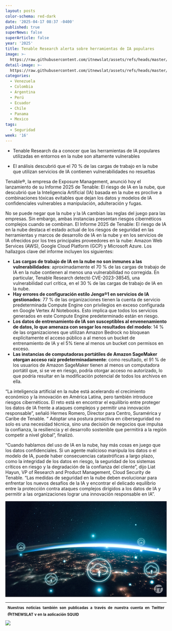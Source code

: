 ```yaml
---
layout: posts
color-schema: red-dark
date: '2025-04-17 08:37 -0400'
published: true
superNews: false
superArticle: false
year: '2025'
title: Tenable Research alerta sobre herramientas de IA populares
image: >-
  https://raw.githubusercontent.com/itnewslat/assets/refs/heads/master/img/540x320/nubes-alrededor-del-mundo-p.jpg
detail-image: >-
  https://raw.githubusercontent.com/itnewslat/assets/refs/heads/master/img/1024x680/nubes-alrededor-del-mundo-g.jpg
categories:
  - Venezuela
  - Colombia
  - Argentina
  - Perú
  - Ecuador
  - Chile
  - Panama
  - Mexico
tags:
  - Seguridad
week: '16'
---
```

- Tenable Research da a conocer que las herramientas de IA populares utilizadas en entornos en la nube son altamente vulnerables 

- El análisis descubrió que el 70 % de las cargas de trabajo en la nube que utilizan servicios de IA contienen vulnerabilidades no resueltas

Tenable®, la empresa de Exposure Management, anunció hoy el lanzamiento de su Informe 2025 de Tenable: El riesgo de IA en la nube, que descubrió que la Inteligencia Artificial (IA) basada en la nube es proclive a combinaciones tóxicas evitables que dejan los datos y modelos de IA confidenciales vulnerables a manipulación, adulteración y fugas. 

No se puede negar que la nube y la IA cambian las reglas del juego para las empresas.  Sin embargo, ambas instancias presentan riesgos cibernéticos complejos cuando se combinan. El Informe 2025 de Tenable: El riesgo de IA en la nube destaca el estado actual de los riesgos de seguridad en las herramientas y marcos de desarrollo de IA en la nube y en los servicios de IA ofrecidos por los tres principales proveedores en la nube: Amazon Web Services (AWS), Google Cloud Platform (GCP) y Microsoft Azure.  Los hallazgos clave del informe incluyen los siguientes:

- **Las cargas de trabajo de IA en la nube no son inmunes a las vulnerabilidades**: aproximadamente el 70 % de las cargas de trabajo de IA en la nube contienen al menos una vulnerabilidad no corregida. En particular, Tenable Research detectó CVE-2023-38545, una vulnerabilidad curl crítica, en el 30 % de las cargas de trabajo de IA en la nube.
- **Hay errores de configuración estilo Jenga®1 en servicios de IA gestionados**: 77 % de las organizaciones tienen la cuenta de servicio predeterminada Compute Engine con privilegios en exceso configurada en Google Vertex AI Notebooks. Esto implica que todos los servicios generados en este Compute Engine predeterminado están en riesgo. 
- **Los datos de entrenamiento de IA son susceptibles al envenenamiento de datos, lo que amenaza con sesgar los resultados del modelo**: 14 % de las organizaciones que utilizan Amazon Bedrock no bloquean explícitamente el acceso público a al menos un bucket de entrenamiento de IA y el 5% tiene al menos un bucket con permisos en exceso.
- **Las instancias de computadoras portátiles de Amazon SageMaker otorgan acceso raíz predeterminadamente**: como resultado, el 91 % de los usuarios de Amazon SageMaker tienen al menos un computadora portátil que, si se ve en riesgo, podría otorgar acceso no autorizado, lo que podría resultar en la modificación potencial de todos los archivos en ella. 

“La inteligencia artificial en la nube está acelerando el crecimiento económico y la innovación en América Latina, pero también introduce riesgos cibernéticos. El reto está en encontrar el equilibrio entre proteger los datos de IA frente a ataques complejos y permitir una innovación responsable”, señaló Hermes Romero, Director para Centro, Suramérica y Caribe de Tenable. “ Adoptar una postura proactiva en ciberseguridad no solo es una necesidad técnica, sino una decisión de negocios que impulsa la confianza, la resiliencia y el desarrollo sostenible que permitirá a la región competir a nivel global”, finalizó. 

“Cuando hablamos del uso de IA en la nube, hay más cosas en juego que los datos confidenciales. Si un agente malicioso manipula los datos o el modelo de IA, puede haber consecuencias catastróficas a largo plazo, como la integridad de los datos en riesgo, la seguridad de los sistemas críticos en riesgo y la degradación de la confianza del cliente”, dijo Liat Hayun, VP of Research and Product Management, Cloud Security de Tenable. “Las medidas de seguridad en la nube deben evolucionar para enfrentar los nuevos desafíos de la IA y encontrar el delicado equilibrio entre la protección contra ataques complejos dirigidos a los datos de IA y permitir a las organizaciones lograr una innovación responsable en IA”.

![](https://raw.githubusercontent.com/itnewslat/assets/refs/heads/master/img/540x320/nubes-alrededor-del-mundo-p.jpg)

<table style="height: 42px;" width="569">
<tbody>
<tr>
<td style="text-align: justify;"><sub><strong>Nuestras noticias también son publicadas a través de nuestra cuenta en Twitter <a href="https://twitter.com/itnewslat?lang=es">@ITNEWSLAT</a> y en la aplicación <a href="https://squidapp.co/en/">SQUID</a></strong></sub></td>
</tr>
</tbody>
</table>

<img src="https://tracker.metricool.com/c3po.jpg?hash=56f88a41e39ab42c063cc51676587a04"/>